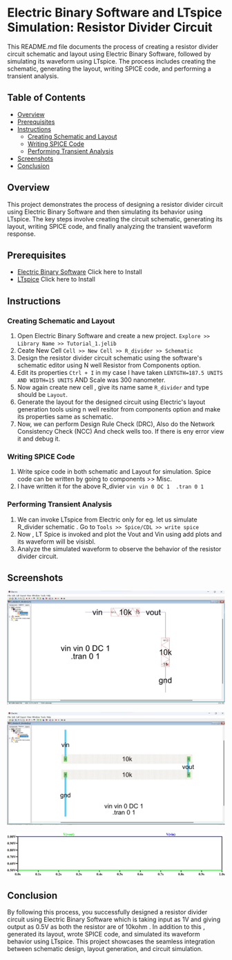 # Electric Binary Software and LTspice Simulation: Resistor Divider Circuit

This README.md file documents the process of creating a resistor divider circuit schematic and layout using Electric Binary Software, followed by simulating its waveform using LTspice. The process includes creating the schematic, generating the layout, writing SPICE code, and performing a transient analysis.

## Table of Contents
- [Overview](#overview)
- [Prerequisites](#prerequisites)
- [Instructions](#instructions)
  - [Creating Schematic and Layout](#creating-schematic-and-layout)
  - [Writing SPICE Code](#writing-spice-code)
  - [Performing Transient Analysis](#performing-transient-analysis)
- [Screenshots](#screenshots)
- [Conclusion](#conclusion)

## Overview
This project demonstrates the process of designing a resistor divider circuit using Electric Binary Software and then simulating its behavior using LTspice. The key steps involve creating the circuit schematic, generating its layout, writing SPICE code, and finally analyzing the transient waveform response.

## Prerequisites
- [Electric Binary Software](https://link-to-electric.com) Click here to Install
- [LTspice](https://www.analog.com/en/design-center/design-tools-and-calculators/simulation-tools/lts.html) Click here to Install

## Instructions

### Creating Schematic and Layout
1. Open Electric Binary Software and create a new project. 
    `Explore >> Library Name >> Tutorial_1.jelib`
2. Ceate New Cell `Cell >> New Cell >> R_divider >> Schematic`
3. Design the resistor divider circuit schematic using the software's schematic editor using N well Resistor from Components option.
4. Edit its properties `Ctrl + I` in my case I have taken `LENTGTH=187.5 UNITS AND WIDTH=15 UNITS` AND Scale was 300 nanometer.
5. Now again create new cell , give its name same `R_divider` and type should be `Layout`.
6. Generate the layout for the designed circuit using Electric's layout generation tools using n well resitor from components option and make its properties same as schematic.
7. Now, we can perform Design Rule Check (DRC), Also do the Network Consistency Check (NCC) And check wells too. If there is eny error view it and debug it.

### Writing SPICE Code
1. Write spice code in both schematic and Layout for simulation. Spice code can be written by going to components >> Misc.
2. I have written it for the above R_divier 
`vin vin 0 DC 1 
.tran 0 1` 

### Performing Transient Analysis
1. We can invoke LTspice from Electric only for eg. let us simulate R_divider schematic . Go to `Tools >> Spice/CDL >> write spice `
2. Now , LT Spice is invoked and plot the Vout and Vin using add plots and its waveform will be visisbl.
3. Analyze the simulated waveform to observe the behavior of the resistor divider circuit.

## Screenshots
![Schematic of R_divider](https://github.com/afzalamu/eletric-vlsi/blob/main/R_DIVIDER/Images/schematic.jpg) 

![Laout of R_divider](https://github.com/afzalamu/eletric-vlsi/blob/main/R_DIVIDER/Images/layout.jpg) 

![Transient Analysis](https://github.com/afzalamu/eletric-vlsi/blob/main/R_DIVIDER/Images/waveform.jpg) 

## Conclusion
By following this process, you successfully designed a resistor divider circuit using Electric Binary Software which is taking input as 1V and giving output as 0.5V as both the resistor are of 10kohm . In addition to this , generated its layout, wrote SPICE code, and simulated its waveform behavior using LTspice. This project showcases the seamless integration between schematic design, layout generation, and circuit simulation.
